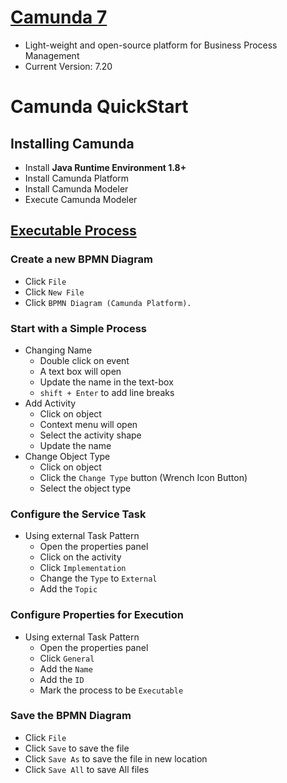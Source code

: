 # [Camunda 7](https://docs.camunda.org/manual/7.20/)
- Light-weight and open-source platform for Business Process Management
- Current Version: 7.20

# Camunda QuickStart

## Installing Camunda
- Install <b>Java Runtime Environment 1.8+</b>
- Install Camunda Platform
- Install Camunda Modeler
- Execute Camunda Modeler

## [Executable Process](https://github.com/HidayatRivai2020/camunda-7/blob/main/payment.bpmn) 

### Create a new BPMN Diagram
- Click `File`
- Click `New File` 
- Click `BPMN Diagram (Camunda Platform).`

### Start with a Simple Process
- Changing Name
    - Double click on event
    - A text box will open
    - Update the name in the text-box
    - `shift + Enter` to add line breaks
- Add Activity
    - Click on object
    - Context menu will open
    - Select the activity shape
    - Update the name
- Change Object Type
    - Click on object
    - Click the `Change Type` button (Wrench Icon Button)
    - Select the object type

### Configure the Service Task
- Using external Task Pattern
    - Open the properties panel
    - Click on the activity
    - Click `Implementation` 
    - Change the `Type` to `External`
    - Add the `Topic`

### Configure Properties for Execution
- Using external Task Pattern
    - Open the properties panel
    - Click `General` 
    - Add the `Name`
    - Add the `ID`
    - Mark the process to be `Executable`

### Save the BPMN Diagram
- Click `File`
- Click `Save` to save the file
- Click `Save As` to save the file in new location
- Click `Save All` to save All files
